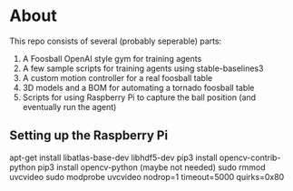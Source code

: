 # About
This repo consists of several (probably seperable) parts:

1. A Foosball OpenAI style gym for training agents
2. A few sample scripts for training agents using stable-baselines3
3. A custom motion controller for a real foosball table
4. 3D models and a BOM for automating a tornado foosball table
5. Scripts for using Raspberry Pi to capture the ball position (and eventually run the agent)

## Setting up the Raspberry Pi
apt-get install libatlas-base-dev libhdf5-dev
pip3 install opencv-contrib-python
pip3 install opencv-python (maybe not needed)
sudo rmmod uvcvideo
sudo modprobe uvcvideo nodrop=1 timeout=5000 quirks=0x80
